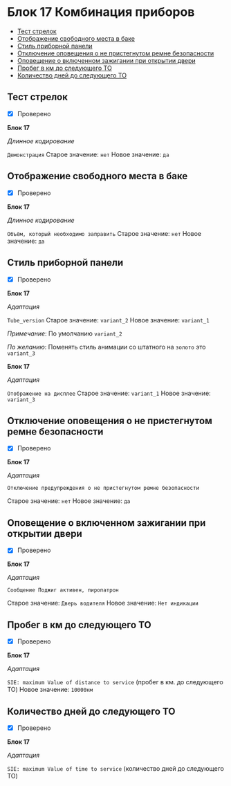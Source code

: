 # Блок 17 Комбинация приборов
* [Тест стрелок](#тест-стрелок)
* [Отображение свободного места в баке](#отображение-свободного-места-в-баке)
* [Стиль приборной панели](#стиль-приборной-панели)
* [Отключение оповещения о не пристегнутом ремне безопасности](#отключение-оповещения-о-не-пристегнутом-ремне-безопасности)
* [Оповещение о включенном зажигании при открытии двери](#оповещение-о-включенном-зажигании-при-открытии-двери)
* [Пробег в км до следующего ТО](#пробег-в-км-до-следующего-то)
* [Количество дней до следующего ТО](#количество-дней-до-следующего-то)

## Тест стрелок
- [x] Проверено

**Блок 17**

*Длинное кодирование*

`Демонстрация` Старое значение: `нет` Новое значение: `да`

## Отображение свободного места в баке
- [x] Проверено

**Блок 17**

*Длинное кодирование*

`Объём, который необходимо заправить` Старое значение: `нет` Новое значение: `да`

## Стиль приборной панели
- [x] Проверено

**Блок 17**

*Aдаптация*

`Tube_version` Старое значение: `variant_2` Новое значение: `variant_1`

_Примечание_: По умолчанию `variant_2`

_По желанию_: Поменять стиль анимации со штатного на `золото` это `variant_3`

**Блок 17**

*Aдаптация*

`Отображение на дисплее` Старое значение: `variant_1` Новое значение: `variant_3`

## Отключение оповещения о не пристегнутом ремне безопасности
- [x] Проверено

**Блок 17**

*Aдаптация*

`Отключение предупреждения о не пристегнутом ремне безопасности` 

Старое значение: `нет` Новое значение: `да`

## Оповещение о включенном зажигании при открытии двери
- [x] Проверено

**Блок 17**

*Aдаптация*

`Сообщение Поджиг активен, пиропатрон`

Старое значение: `Дверь водителя` Новое значение: `Нет индикации`

## Пробег в км до следующего ТО
- [x] Проверено

**Блок 17**

*Aдаптация*

`SIE: maximum Value of distance to service` (пробег в км. до следующего ТО)
Новое значение: `10000км`

## Количество дней до следующего ТО 
- [x] Проверено

**Блок 17**

*Aдаптация*

`SIE: maximum Value of time to service` (количество дней до следующего ТО)
